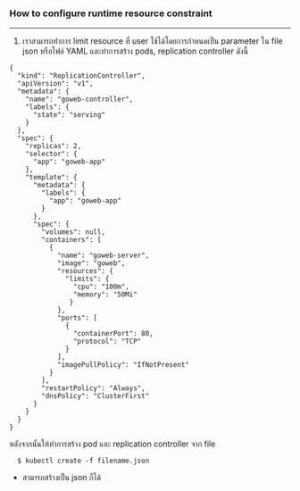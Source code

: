 ### How to configure runtime resource constraint
----
1. เราสามารถทำการ limit resource ที่ user ใช้ได้โดยการกำหนดเป็น parameter ใน file json หรือไฟล์ YAML และทำการสร้าง pods, replication controller ดังนี้

```
{
  "kind": "ReplicationController",
  "apiVersion": "v1",
  "metadata": {
    "name": "goweb-controller",
    "labels": {
      "state": "serving"
    }
  },
  "spec": {
    "replicas": 2,
    "selector": {
      "app": "goweb-app"
    },
    "template": {
      "metadata": {
        "labels": {
          "app": "goweb-app"
        }
      },
      "spec": {
        "volumes": null,
        "containers": [
          {
            "name": "goweb-server",
            "image": "goweb",
            "resources": {
              "limits": {
                "cpu": "100m",
                "memory": "50Mi"
               }
            },
            "ports": [
              {
                "containerPort": 80,
                "protocol": "TCP"
              }
            ],
            "imagePullPolicy": "IfNotPresent"
          }
        ],
        "restartPolicy": "Always",
        "dnsPolicy": "ClusterFirst"
      }
    }
  }
}
```
หลังจากนั้นให้ทำการสร้าง pod และ replication controller จาก file 
```
  $ kubectl create -f filename.json
```
* สามารถสร้างเป็น json ก็ได้
